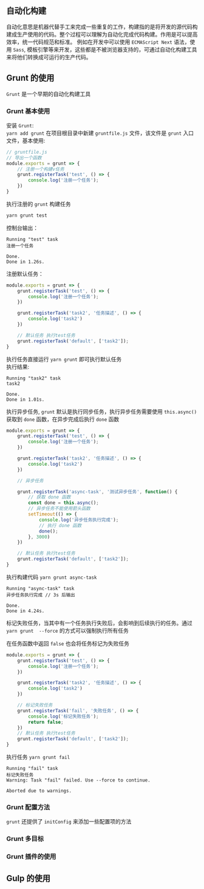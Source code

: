 ## 自动化构建
自动化意思是机器代替手工来完成一些重复的工作，构建指的是将开发的源代码构建成生产使用的代码。整个过程可以理解为自动化完成代码构建。作用是可以提高效率，统一代码规范和标准。
例如在开发中可以使用 `ECMAScript Next` 语法，使用 `Sass`, 模板引擎等来开发，这些都是不被浏览器支持的，可通过自动化构建工具来将他们转换成可运行的生产代码。

## Grunt 的使用
`Grunt` 是一个早期的自动化构建工具

### Grunt 基本使用
安装 `Grunt`:   
`yarn add grunt`
在项目根目录中新建 `gruntfile.js` 文件，该文件是 `grunt` 入口文件，基本使用:   
```javascript
// gruntfile.js
// 导出一个函数
module.exports = grunt => {
    // 注册一个构建v任务
    grunt.registerTask('test', () => {
        console.log('注册一个任务');
    })
}
```
执行注册的 `grunt` 构建任务
```javascript
yarn grunt test
```
控制台输出：   
```
Running "test" task
注册一个任务

Done.
Done in 1.26s.
```

注册默认任务：  
```javascript
module.exports = grunt => {
    grunt.registerTask('test', () => {
        console.log('注册一个任务');
    })

    grunt.registerTask('task2', '任务描述', () => {
        console.log('task2')
    })

    // 默认任务 执行test任务
    grunt.registerTask('default', ['task2']);
}
```
执行任务直接运行 `yarn grunt` 即可执行默认任务   
执行结果:   
```
Running "task2" task
task2

Done.
Done in 1.01s.
```
执行异步任务, `grunt` 默认是执行同步任务，执行异步任务需要使用 `this.async()` 获取到 `done` 函数，在异步完成后执行 `done` 函数   
```javascript
module.exports = grunt => {
    grunt.registerTask('test', () => {
        console.log('注册一个任务');
    })

    grunt.registerTask('task2', '任务描述', () => {
        console.log('task2')
    })

    // 异步任务

    grunt.registerTask('async-task', '测试异步任务', function() {
        // 获取 done 函数
        const done = this.async();
        // 异步任务不能使用箭头函数
        setTimeout(() => {
            console.log('异步任务执行完成');
            // 执行 done 函数
            done();
        }, 3000)
    })

    // 默认任务 执行test任务
    grunt.registerTask('default', ['task2']);
}
```

执行构建代码 `yarn grunt async-task`   
```
Running "async-task" task
异步任务执行完成 // 3s 后输出

Done.
Done in 4.24s.
```

标记失败任务，当其中有一个任务执行失败后，会影响到后续执行的任务。通过 `yarn grunt  --force` 的方式可以强制执行所有任务   

在任务函数中返回  `false` 也会将任务标记为失败任务    
```javascript
module.exports = grunt => {
    grunt.registerTask('test', () => {
        console.log('注册一个任务');
    })

    grunt.registerTask('task2', '任务描述', () => {
        console.log('task2')
    })

    // 标记失败任务
    grunt.registerTask('fail', '失败任务', () => {
        console.log('标记失败任务');
        return false;
    })
    // 默认任务 执行test任务
    grunt.registerTask('default', ['task2']);
}
```
执行任务 `yarn grunt fail`   
```
Running "fail" task
标记失败任务
Warning: Task "fail" failed. Use --force to continue.

Aborted due to warnings.
```
### Grunt 配置方法
`grunt` 还提供了 `initConfig` 来添加一些配置项的方法
### Grunt 多目标 
### Grunt 插件的使用

## Gulp 的使用